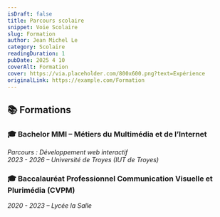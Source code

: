 ```yaml
---
isDraft: false
title: Parcours scolaire
snippet: Voie Scolaire
slug: Formation
author: Jean Michel Le
category: Scolaire
readingDuration: 1
pubDate: 2025 4 10
coverAlt: Formation
cover: https://via.placeholder.com/800x600.png?text=Expérience
originalLink: https://example.com/Formation
---
```



## 📚 Formations

### 🎓 Bachelor MMI – Métiers du Multimédia et de l’Internet
*Parcours : Développement web interactif* <br>
*2023 - 2026 – Université de Troyes (IUT de Troyes)*

### 🎓 Baccalauréat Professionnel Communication Visuelle et Plurimédia (CVPM)
*2020 - 2023 – Lycée la Salle*

